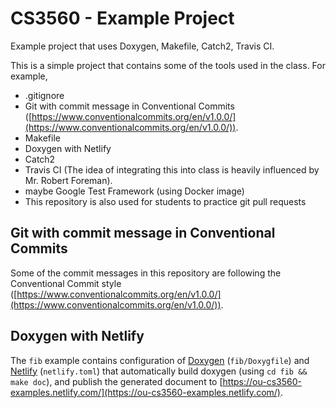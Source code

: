 # CS3560 - Example Project

Example project that uses Doxygen, Makefile, Catch2, Travis CI.

This is a simple project that contains some of the tools used in the class. For example,

- .gitignore
- Git with commit message in Conventional Commits ([https://www.conventionalcommits.org/en/v1.0.0/](https://www.conventionalcommits.org/en/v1.0.0/)).
- Makefile
- Doxygen with Netlify
- Catch2
- Travis CI (The idea of integrating this into class is heavily influenced by Mr. Robert Foreman).
- maybe Google Test Framework (using Docker image)
- This repository is also used for students to practice git pull requests

## Git with commit message in Conventional Commits

Some of the commit messages in this repository are following the Conventional Commit style
([https://www.conventionalcommits.org/en/v1.0.0/](https://www.conventionalcommits.org/en/v1.0.0/)).

## Doxygen with Netlify

The `fib` example contains configuration of [Doxygen](http://www.doxygen.nl/) (`fib/Doxygfile`) and [Netlify](https://www.netlify.com/) (`netlify.toml`)
that automatically build doxygen (using `cd fib && make doc`), and publish the generated document
to [https://ou-cs3560-examples.netlify.com/](https://ou-cs3560-examples.netlify.com/).

